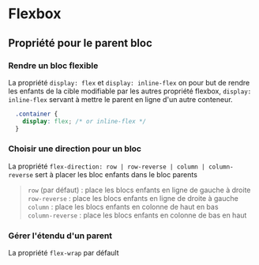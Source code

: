 # Flexbox

## Propriété pour le parent bloc

### Rendre un bloc flexible

La propriété `display: flex` et `display: inline-flex` on pour but de rendre les enfants de la cible modifiable par les autres propriété flexbox, `display: inline-flex` servant à mettre le parent en ligne d'un autre conteneur.

```css
  .container {
    display: flex; /* or inline-flex */
  }
```

### Choisir une direction pour un bloc

La propriété `flex-direction: row | row-reverse | column | column-reverse` sert à placer les bloc enfants dans le bloc parents

> `row` (par défaut) : place les blocs enfants en ligne de gauche à droite  
> `row-reverse` : place les blocs enfants en ligne de droite à gauche  
> `column` : place les blocs enfants en colonne de haut en bas  
> `column-reverse` : place les blocs enfants en colonne de bas en haut  

### Gérer l'étendu d'un parent

La propriété `flex-wrap` par défault
